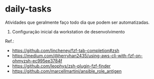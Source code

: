 # daily-tasks
Atividades que geralmente faço todo dia que podem ser automatizadas.

1. Configuração inicial da workstation de desenvolvimento

Ref.:
* https://github.com/lincheney/fzf-tab-completion#zsh
* https://medium.com/@herryhan2435/using-aws-cli-with-fzf-on-ohmyzsh-ec995ee3784f
* https://github.com/leophys/zsh-plugin-fzf-finder
* https://github.com/marcellmartini/ansible_role_antigen
